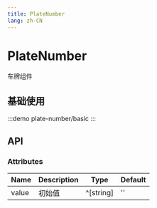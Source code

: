 ```yaml
---
title: PlateNumber
lang: zh-CN
---
```


# PlateNumber

车牌组件

## 基础使用

:::demo
plate-number/basic
:::

## API

### Attributes

| Name  | Description | Type      | Default |
| ----- | ----------- | --------- | ------- |
| value | 初始值      | ^[string] | ''      |
